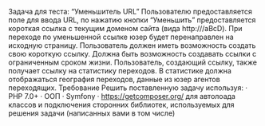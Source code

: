 Задача для теста:
“Уменьшитель URL”
Пользователю предоставляется поле для ввода URL, по нажатию кнопки “Уменьшить”
предоставляется короткая ссылка с текущим доменом сайта (вида http:///aBcD). При переходе
по уменьшенной ссылке юзер будет перенаправлен на исходную страницу. Пользователь
должен иметь возможность создать свою короткую ссылку. Должна быть возможность
создавать ссылки с ограниченным сроком жизни.
Пользователь, создающий ссылку, также получает ссылку на статистику переходов. В
статистике должна отображаться география переходов, данные из юзер агентов переходящих.
Требование
Решить поставленную задачу используя:
· PHP 7.0+
· ООП
· Symfony
· https://getcomposer.org/ для автолоада классов и подключения сторонних библиотек,
используемых для решения задачи (написанных вами в том числе)
